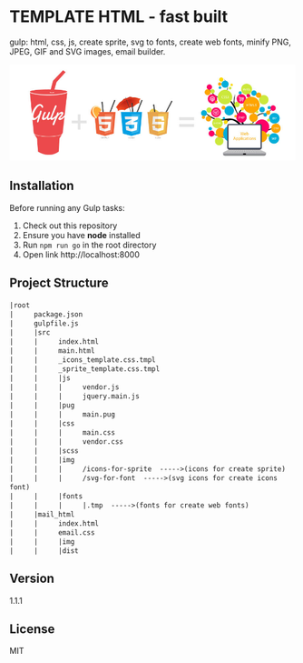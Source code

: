 # TEMPLATE HTML - fast built
gulp: html, css, js, create sprite, svg to fonts, create web fonts,
 minify PNG, JPEG, GIF and SVG images, email builder.

![](app.jpg)
## Installation

Before running any Gulp tasks:

1. Check out this repository
2. Ensure you have **node** installed
3. Run `npm run go` in the root directory
4. Open link http://localhost:8000

## Project Structure

    |root
    |     package.json
    |     gulpfile.js
    |     |src
    |     |     index.html
    |     |     main.html
    |     |     _icons_template.css.tmpl
    |     |     _sprite_template.css.tmpl
    |     |     |js
    |     |     |     vendor.js
    |     |     |     jquery.main.js
    |     |     |pug
    |     |     |     main.pug
    |     |     |css
    |     |     |     main.css
    |     |     |     vendor.css
    |     |     |scss
    |     |     |img
    |     |     |     /icons-for-sprite  ----->(icons for create sprite)
    |     |     |     /svg-for-font  ----->(svg icons for create icons font)
    |     |     |fonts
    |     |     |     |.tmp  ----->(fonts for create web fonts)
    |     |mail_html
    |     |     index.html
    |     |     email.css
    |     |     |img
    |     |     |dist

## Version

1.1.1

## License

MIT
